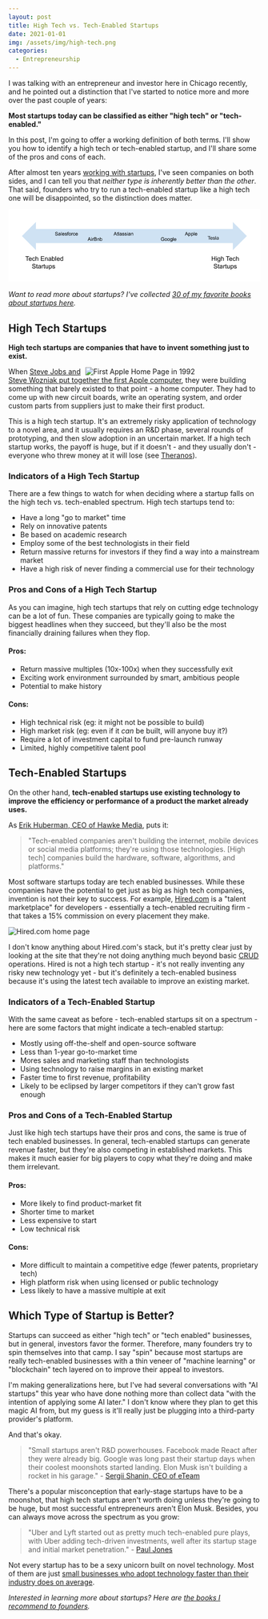 ```yaml
---
layout: post
title: High Tech vs. Tech-Enabled Startups
date: 2021-01-01
img: /assets/img/high-tech.png
categories:
  - Entrepreneurship
---
```


I was talking with an entrepreneur and investor here in Chicago recently, and he pointed out a distinction that I've started to notice more and more over the past couple of years:

**Most startups today can be classified as either "high tech" or "tech-enabled."**

In this post, I'm going to offer a working definition of both terms. I'll show you how to identify a high tech or tech-enabled startup, and I'll share some of the pros and cons of each.

After almost ten years [working with startups](/posts/working-at-startup), I've seen companies on both sides, and I can tell you that *neither type is inherently better than the other*. That said, founders who try to run a tech-enabled startup like a high tech one will be disappointed, so the distinction does matter.

![The spectrum of high tech vs. tech enabled startups](/assets/img/high-tech-vs-tech-enabled-spectrum.png)

_Want to read more about startups? I've collected [30 of my favorite books about startups here](https://www.karllhughes.com/posts/startup-books)._

## High Tech Startups

**High tech startups are companies that have to invent something just to exist.**

<img src="https://i.imgur.com/5eK7AmE.png" alt="First Apple Home Page in 1992" style="float:right; width: 350px; height: auto;" />

When [Steve Jobs and Steve Wozniak put together the first Apple computer](https://www.loc.gov/rr/business/businesshistory/April/apple.html), they were building something that barely existed to that point - a home computer. They had to come up with new circuit boards, write an operating system, and order custom parts from suppliers just to make their first product.

This is a high tech startup. It's an extremely risky application of technology to a novel area, and it usually requires an R&D phase, several rounds of prototyping, and then slow adoption in an uncertain market. If a high tech startup works, the payoff is huge, but if it doesn't - and they usually don't - everyone who threw money at it will lose (see [Theranos](https://en.wikipedia.org/wiki/Theranos)).

<!-- ad-banner -->

### Indicators of a High Tech Startup
There are a few things to watch for when deciding where a startup falls on the high tech vs. tech-enabled spectrum. High tech startups tend to:

- Have a long "go to market" time
- Rely on innovative patents
- Be based on academic research
- Employ some of the best technologists in their field
- Return massive returns for investors if they find a way into a mainstream market
- Have a high risk of never finding a commercial use for their technology

### Pros and Cons of a High Tech Startup
As you can imagine, high tech startups that rely on cutting edge technology can be a lot of fun. These companies are typically going to make the biggest headlines when they succeed, but they'll also be the most financially draining failures when they flop.

#### Pros:
- Return massive multiples (10x-100x) when they successfully exit
- Exciting work environment surrounded by smart, ambitious people
- Potential to make history

#### Cons:
- High technical risk (eg: it might not be possible to build)
- High market risk (eg: even if it _can_ be built, will anyone buy it?)
- Require a lot of investment capital to fund pre-launch runway
- Limited, highly competitive talent pool

## Tech-Enabled Startups

On the other hand, **tech-enabled startups use existing technology to improve the efficiency or performance of a product the market already uses.**

As [Erik Huberman, CEO of Hawke Media](https://www.entrepreneur.com/article/283345), puts it:

> "Tech-enabled companies aren't building the internet, mobile devices or social media platforms; they're using those technologies. [High tech] companies build the hardware, software, algorithms, and platforms."

Most software startups today are tech enabled businesses. While these companies have the potential to get just as big as high tech companies, invention is not their key to success. For example, [Hired.com](https://hired.com/) is a "talent marketplace" for developers - essentially a tech-enabled recruiting firm - that takes a 15% commission on every placement they make.

![Hired.com home page](https://i.imgur.com/VAPbCFn.png)

I don't know anything about Hired.com's stack, but it's pretty clear just by looking at the site that they're not doing anything much beyond basic [CRUD](https://en.wikipedia.org/wiki/Create,_read,_update_and_delete) operations. Hired is not a high tech startup - it's not really inventing any risky new technology yet - but it's definitely a tech-enabled business because it's using the latest tech available to improve an existing market.

<!-- ad-banner -->

### Indicators of a Tech-Enabled Startup
With the same caveat as before - tech-enabled startups sit on a spectrum - here are some factors that might indicate a tech-enabled startup:

- Mostly using off-the-shelf and open-source software
- Less than 1-year go-to-market time
- Mores sales and marketing staff than technologists
- Using technology to raise margins in an existing market
- Faster time to first revenue, profitability
- Likely to be eclipsed by larger competitors if they can't grow fast enough

### Pros and Cons of a Tech-Enabled Startup
Just like high tech startups have their pros and cons, the same is true of tech enabled businesses. In general, tech-enabled startups can generate revenue faster, but they're also competing in established markets. This makes it much easier for big players to copy what they're doing and make them irrelevant.

#### Pros:
- More likely to find product-market fit
- Shorter time to market
- Less expensive to start
- Low technical risk

#### Cons:
- More difficult to maintain a competitive edge (fewer patents, proprietary tech)
- High platform risk when using licensed or public technology
- Less likely to have a massive multiple at exit

## Which Type of Startup is Better?
Startups can succeed as either "high tech" or "tech enabled" businesses, but in general, investors favor the former. Therefore, many founders try to spin themselves into that camp. I say "spin" because most startups are really tech-enabled businesses with a thin veneer of "machine learning" or "blockchain" tech layered on to improve their appeal to investors.

I'm making generalizations here, but I've had several conversations with "AI startups" this year who have done nothing more than collect data "with the intention of applying some AI later." I don't know where they plan to get this magic AI from, but my guess is it'll really just be plugging into a third-party provider's platform.

And that's okay.

> "Small startups aren't R&D powerhouses. Facebook made React after they were already big. Google was long past their startup days when their coolest moonshots started landing. Elon Musk isn't building a rocket in his garage." - [Sergii Shanin, CEO of eTeam](https://www.eteam.io/blog/are-startups-really-innovative)

There's a popular misconception that early-stage startups have to be a moonshot, that high tech startups aren't worth doing unless they're going to be huge, but most successful entrepreneurs aren't Elon Musk. Besides, you can always move across the spectrum as you grow:

> "Uber and Lyft started out as pretty much tech-enabled pure plays, with Uber adding tech-driven investments, well after its startup stage and initial market penetration." - [Paul Jones](https://www.michaelbest.com/People/Paul-Jones)

Not every startup has to be a sexy unicorn built on novel technology. Most of them are just [small businesses who adopt technology faster than their industry does on average](https://www.karllhughes.com/posts/myths-working-engineer-startup).

_Interested in learning more about startups? Here are [the books I recommend to founders](https://www.karllhughes.com/posts/startup-books)._ 
